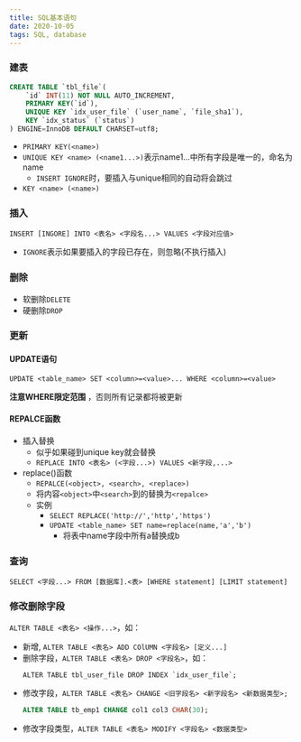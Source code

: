 ```yaml
---
title: SQL基本语句
date: 2020-10-05
tags: SQL, database
---
```



### 建表

```sql
CREATE TABLE `tbl_file`(
    `id` INT(11) NOT NULL AUTO_INCREMENT,
    PRIMARY KEY(`id`),
    UNIQUE KEY `idx_user_file` (`user_name`, `file_sha1`),
    KEY `idx_status` (`status`)
) ENGINE=InnoDB DEFAULT CHARSET=utf8;
```

- `PRIMARY KEY(<name>)`
- `UNIQUE KEY <name> (<name1...>)`表示name1...中所有字段是唯一的，命名为name
    * `INSERT IGNORE`时，要插入与unique相同的自动将会跳过
- `KEY <name> (<name>)`


### 插入

`INSERT [INGORE] INTO <表名> <字段名...> VALUES <字段对应值>`

- `IGNORE`表示如果要插入的字段已存在，则忽略(不执行插入)


### 删除

- 软删除`DELETE`
- 硬删除`DROP`


### 更新

#### UPDATE语句

`UPDATE <table_name> SET <column>=<value>... WHERE <column>=<value>`

 **注意WHERE限定范围** ，否则所有记录都将被更新


#### REPALCE函数

- 插入替换
    * 似乎如果碰到unique key就会替换
    * `REPLACE INTO <表名> (<字段...>) VALUES <新字段,...>`
- replace()函数
    * `REPALCE(<object>, <search>, <replace>)`
    * 将内容`<object>`中`<search>`到的替换为`<repalce>`
    * 实例
        + `SELECT REPLACE('http://','http','https')`
        + `UPDATE <table_name> SET name=replace(name,'a','b')`
            + 将表中name字段中所有a替换成b



### 查询

`SELECT <字段...> FROM [数据库].<表> [WHERE statement] [LIMIT statement]`


### 修改删除字段

`ALTER TABLE <表名> <操作...>`，如：

- 新增, `ALTER TABLE <表名> ADD COlUMN <字段名> [定义...]`
- 删除字段，`ALTER TABLE <表名> DROP <字段名>`，如：
    ```
    ALTER TABLE tbl_user_file DROP INDEX `idx_user_file`;
    ```
- 修改字段，`ALTER TABLE <表名> CHANGE <旧字段名> <新字段名> <新数据类型>;`
    ```sql
    ALTER TABLE tb_emp1 CHANGE col1 col3 CHAR(30);
    ```
- 修改字段类型，`ALTER TABLE <表名> MODIFY <字段名> <数据类型>`



